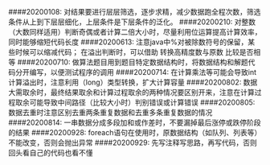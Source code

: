 ####20200108:
对结果要进行层层筛选，逐步求精，减少数据跑全程次数，筛选条件从上到下层层细化，上层条件是下层条件的泛化。
####20200210:
对整数（大数同样适用）判断奇偶或者计算二倍大小时，尽量利用位运算提高计算效率，同时能够缩短代码长度
####20200613:
注意java中%对被除数符号的保留，某些时候可以缩减代码；
在溢出判断时，可以借助 转换高精度数与原数 比较是否相等
####20200710:
做算法题目用到题目特定数据结构时，将数据结构和解题代码分开编写，以便测试程序的调用
####20200714:
在计算乘法等可能会导致int计算溢出时，注意利用（long）类型转换，扩大计算容量
####20200802:
数据大需取余时，最终结果取余和计算过程取余的两种情况要区别开来，注意在计算过程取余可能导致中间路径（比较大小时）判别错误或计算错误
####20200805:
数据去重时注意区别去重两条重复数据和去重多条重复数据的情况
####20200814:
一串数据分成多段加和或作差时，不要漏掉最后涨停或跌停阶段的结果
####20200928:
foreach语句在使用时，原数据结构（如队列、列表等）不能改变，否则会抛出异常
####20200929:
先写注释写思路，再写代码，否则回头看自己的代码也看不懂
